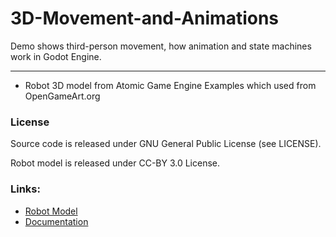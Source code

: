 # 3D-Movement-and-Animations
Demo shows third-person movement, how animation and state machines work in Godot Engine.

--------------------------------------------------------------------------------------

- Robot 3D model from Atomic Game Engine Examples which used from OpenGameArt.org

### License
Source code is released under GNU General Public License (see LICENSE).

Robot model is released under CC-BY 3.0 License.

### Links:

- [Robot Model](https://opengameart.org/content/robo-welder)
- [Documentation](http://docs.godotengine.org)

